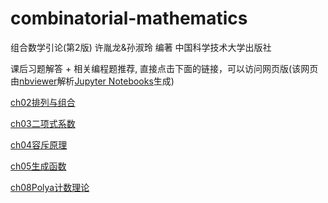 # combinatorial-mathematics

组合数学引论(第2版) 许胤龙&孙淑玲 编著 中国科学技术大学出版社

课后习题解答 + 相关编程题推荐, 直接点击下面的链接，可以访问网页版(该网页由[nbviewer](https://nbviewer.jupyter.org/)解析[Jupyter Notebooks](https://jupyter.org/)生成)

[ch02排列与组合](https://nbviewer.jupyter.org/github/liuzengh/combinatorial-mathematics/blob/master/ch02排列与组合.ipynb)

[ch03二项式系数](https://nbviewer.jupyter.org/github/liuzengh/combinatorial-mathematics/blob/master/ch03二项式系数.ipynb)

[ch04容斥原理](https://nbviewer.jupyter.org/github/liuzengh/combinatorial-mathematics/blob/master/ch04容斥原理.ipynb)

[ch05生成函数](https://nbviewer.jupyter.org/github/liuzengh/combinatorial-mathematics/blob/master/ch04生成函数.ipynb)

[ch08Polya计数理论](https://nbviewer.jupyter.org/github/liuzengh/combinatorial-mathematics/blob/master/ch08Polya计数理论.ipynb)

